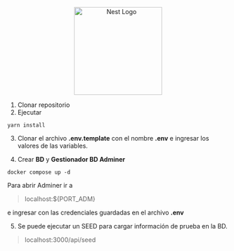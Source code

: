 <p align="center">
  <a href="http://nestjs.com/" target="blank"><img src="https://nestjs.com/img/logo-small.svg" width="200" alt="Nest Logo" /></a>
</p>

[circleci-image]: https://img.shields.io/circleci/build/github/nestjs/nest/master?token=abc123def456
[circleci-url]: https://circleci.com/gh/nestjs/nest

1. Clonar repositorio
2. Ejecutar

```
yarn install
```

3. Clonar el archivo **.env.template** con el nombre **.env** e ingresar los valores de las variables.

4. Crear **BD** y **Gestionador BD Adminer**

```
docker compose up -d
```

Para abrir Adminer ir a

> localhost:${PORT_ADM}

e ingresar con las credenciales guardadas en el archivo **.env**

5. Se puede ejecutar un SEED para cargar información de prueba en la BD.

> localhost:3000/api/seed
